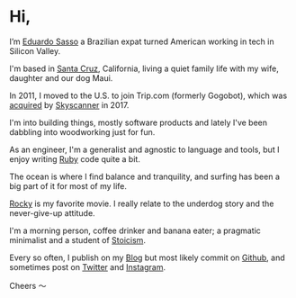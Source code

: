 # Hi,

I’m [Eduardo Sasso](/) a Brazilian expat turned American working in tech in Silicon Valley.

I'm based in [Santa Cruz](https://en.wikipedia.org/wiki/Santa_Cruz,_California), California, living a quiet family life with my wife, daughter and our dog Maui.

In 2011, I moved to the U.S. to join Trip.com (formerly Gogobot), which was [acquired](https://techcrunch.com/2017/11/01/ctrip-group-snaps-up-travel-search-startup-trip-com/) by [Skyscanner](https://www.skyscanner.net/) in 2017.

I'm into building things, mostly software products and lately I've been dabbling into woodworking just for fun.

As an engineer, I'm a generalist and agnostic to language and tools, but I enjoy writing [Ruby](https://www.ruby-lang.org/en/) code quite a bit.

The ocean is where I find balance and tranquility, and surfing has been a big part of it for most of my life. 

[Rocky](https://www.imdb.com/title/tt0075148/) is my favorite movie. I really relate to the underdog story and the never-give-up attitude.

I'm a morning person, coffee drinker and banana eater; a pragmatic minimalist and a student of [Stoicism](https://en.wikipedia.org/wiki/Stoicism).

Every so often, I publish on my [Blog](/blog) but most likely commit on [Github](https://github.com/eduardosasso), and sometimes post on [Twitter](https://twitter.com/eduardosasso) and [Instagram](https://www.instagram.com/eduardosasso/).

Cheers 〜

